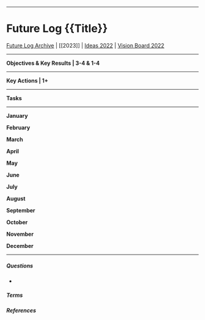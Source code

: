 
---
# Future Log {{Title}}

<!-- Main STRUCTURE of my content -->
[Future Log Archive](Future%20Log%20Archive.md) | [[2023]] | [Ideas 2022](Ideas%202022.md) | [Vision Board 2022](Vision%20Board%202022.md)
___

**Objectives & Key Results | 3-4 & 1-4**


___

**Key Actions | 1+**


___

**Tasks**


___

**January**

**February**

**March**

**April**

**May**

**June**

**July**

**August**

**September**

**October**

**November**

**December**


___
##### Questions
<!-- What remains for you to consider? --> 
- 

##### Terms
<!-- Links to definition pages -->


##### References
<!-- Links to pages not referenced in the content -->

